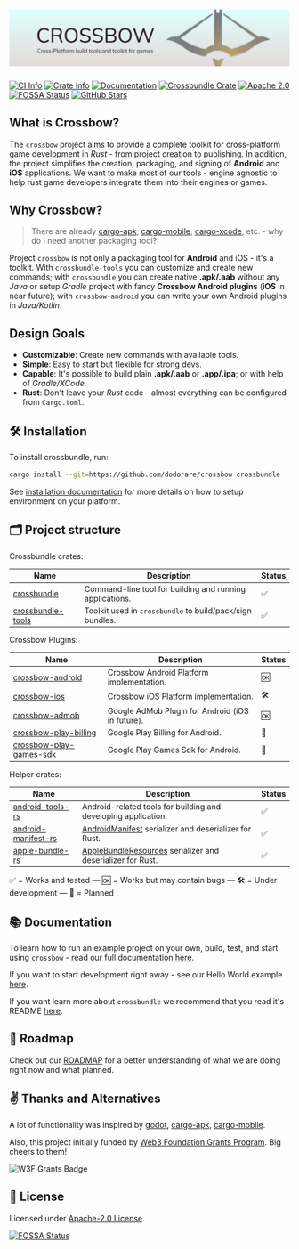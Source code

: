 # [![Crossbow Splash Image](.github/assets/splash.png)](https://github.com/dodorare/crossbow)

[![CI Info](https://github.com/dodorare/crossbow/workflows/CI/badge.svg)](https://github.com/dodorare/crossbow/actions)
[![Crate Info](https://img.shields.io/crates/v/crossbow.svg)](https://crates.io/crates/crossbow)
[![Documentation](https://img.shields.io/badge/docs.rs-crossbow-green)](https://docs.rs/crossbow/)
[![Crossbundle Crate](https://img.shields.io/crates/d/crossbundle?label=cargo%20installs)](https://crates.io/crates/crossbundle)
[![Apache 2.0](https://img.shields.io/badge/license-Apache%202.0-blue.svg)](./LICENSE)
[![FOSSA Status](https://app.fossa.com/api/projects/git%2Bgithub.com%2Fdodorare%2Fcrossbow.svg?type=shield)](https://app.fossa.com/projects/git%2Bgithub.com%2Fdodorare%2Fcrossbow?ref=badge_shield)
[![GitHub Stars](https://img.shields.io/github/stars/dodorare/crossbow.svg?style=social)](https://github.com/dodorare/crossbow/stargazers)

## What is Crossbow?

The `crossbow` project aims to provide a complete toolkit for cross-platform game development in *Rust* - from project creation to publishing. In addition, the project simplifies the creation, packaging, and signing of **Android** and **iOS** applications. We want to make most of our tools - engine agnostic to help rust game developers integrate them into their engines or games.

## Why Crossbow?

> There are already [cargo-apk](https://github.com/rust-windowing/android-ndk-rs/tree/master/cargo-apk), [cargo-mobile](https://github.com/BrainiumLLC/cargo-mobile), [cargo-xcode](https://gitlab.com/kornelski/cargo-xcode), etc. - why do I need another packaging tool?

Project `crossbow` is not only a packaging tool for **Android** and iOS - it's a toolkit. With `crossbundle-tools` you can customize and create new commands; with `crossbundle` you can create native **.apk/.aab** without any *Java* or setup *Gradle* project with fancy **Crossbow Android plugins** (**iOS** in near future); with `crossbow-android` you can write your own Android plugins in *Java/Kotlin*.

## Design Goals

* **Customizable**: Create new commands with available tools.
* **Simple**: Easy to start but flexible for strong devs.
* **Capable**: It's possible to build plain **.apk/.aab** or **.app/.ipa**; or with help of *Gradle/XCode*.
* **Rust**: Don't leave your *Rust* code - almost everything can be configured from `Cargo.toml`.

## 🛠 Installation

To install crossbundle, run:

```sh
cargo install --git=https://github.com/dodorare/crossbow crossbundle
```

See [installation documentation](./docs/README.md) for more details on how to setup environment on your platform.

## 🗂️ Project structure

Crossbundle crates:

| Name | Description | Status |
| ---- | ----------- | ------ |
| [crossbundle](./crossbundle/cli) | Command-line tool for building and running applications. | ✅ |
| [crossbundle-tools](./crossbundle/tools) | Toolkit used in `crossbundle` to build/pack/sign bundles. | ✅ |

Crossbow Plugins:

| Name | Description | Status |
| ---- | ----------- | ------ |
| [crossbow-android](./platform/android) | Crossbow Android Platform implementation. | 🆗 |
| [crossbow-ios](./platform/ios) | Crossbow iOS Platform implementation. | 🛠 |
| [crossbow-admob](./crossbow/admob) | Google AdMob Plugin for Android (iOS in future). | 🆗 |
| [crossbow-play-billing](./crossbow/play-billing) | Google Play Billing for Android. | 📝 |
| [crossbow-play-games-sdk](./crossbow/play-games-sdk) | Google Play Games Sdk for Android. | 📝 |

Helper crates:

| Name | Description | Status |
| ---- | ----------- | ------ |
| [android-tools-rs](https://github.com/dodorare/android-tools-rs) | Android-related tools for building and developing application. | ✅ |
| [android-manifest-rs](https://github.com/dodorare/android-manifest-rs) | [AndroidManifest](https://developer.android.com/guide/topics/manifest/manifest-intro) serializer and deserializer for Rust. | ✅ |
| [apple-bundle-rs](https://github.com/dodorare/apple-bundle-rs) | [AppleBundleResources](https://developer.apple.com/documentation/bundleresources) serializer and deserializer for Rust. | ✅ |

✅ = Works and tested — 🆗 = Works but may contain bugs — 🛠 = Under development — 📝 = Planned

## 📚 Documentation

To learn how to run an example project on your own, build, test, and start using `crossbow` - read our full documentation [here](./docs/README.md).

If you want to start development right away - see our Hello World example [here](./docs/main-hello-world.md).

If you want learn more about `crossbundle` we recommend that you read it's README [here](./crossbundle/cli/).

## 📅 Roadmap

Check out our [ROADMAP](./ROADMAP.md) for a better understanding of what we are doing right now and what planned.

## ✌️ Thanks and Alternatives

A lot of functionality was inspired by [godot](https://github.com/godotengine/godot), [cargo-apk](https://github.com/rust-windowing/android-ndk-rs/tree/master/cargo-apk), [cargo-mobile](https://github.com/BrainiumLLC/cargo-mobile).

Also, this project initially funded by [Web3 Foundation Grants Program](https://github.com/w3f/Grants-Program/blob/master/applications/crossbow.md). Big cheers to them!

<img src=".github/assets/w3f_grants_badge.svg" alt="W3F Grants Badge" width="400px" />

## 📑 License

Licensed under [Apache-2.0 License](LICENSE).

[![FOSSA Status](https://app.fossa.com/api/projects/git%2Bgithub.com%2Fdodorare%2Fcrossbow.svg?type=large)](https://app.fossa.com/projects/git%2Bgithub.com%2Fdodorare%2Fcrossbow?ref=badge_large)
